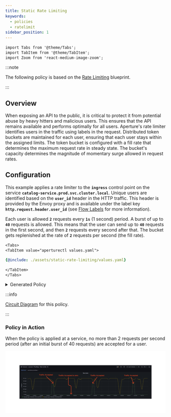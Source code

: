```yaml
---
title: Static Rate Limiting
keywords:
  - policies
  - ratelimit
sidebar_position: 1
---
```


```mdx-code-block
import Tabs from '@theme/Tabs';
import TabItem from '@theme/TabItem';
import Zoom from 'react-medium-image-zoom';
```

:::note

The following policy is based on the
[Rate Limiting](/reference/blueprints/rate-limiting/base.md) blueprint.

:::

## Overview

When exposing an API to the public, it is critical to protect it from potential
abuse by heavy hitters and malicious users. This ensures that the API remains
available and performs optimally for all users. Aperture's rate limiter
identifies users in the traffic using labels in the request. Distributed token
buckets are maintained for each user, ensuring that each user stays within the
assigned limits. The token bucket is configured with a fill rate that determines
the maximum request rate in steady state. The bucket's capacity determines the
magnitude of momentary surge allowed in request rates.

## Configuration

This example applies a rate limiter to the **`ingress`** control point on the
service **`catalog-service.prod.svc.cluster.local`**. Unique users are
identified based on the **`user_id`** header in the HTTP traffic. This header is
provided by the Envoy proxy and is available under the label key
**`http.request.header.user_id`** (see [Flow Labels](/concepts/flow-label.md)
for more information).

Each user is allowed **`2`** requests every **`1s`** (1 second) period. A burst
of up to **`40`** requests is allowed. This means that the user can send up to
**`40`** requests in the first second, and then **`2`** requests every second
after that. The bucket gets replenished at the rate of **`2`** requests per
second (the fill rate).

```mdx-code-block
<Tabs>
<TabItem value="aperturectl values.yaml">
```

```yaml
{@include: ./assets/static-rate-limiting/values.yaml}
```

```mdx-code-block
</TabItem>
</Tabs>

```

<details><summary>Generated Policy</summary>
<p>

```yaml
{@include: ./assets/static-rate-limiting/policy.yaml}
```

</p>
</details>

:::info

[Circuit Diagram](./assets/static-rate-limiting/graph.mmd.svg) for this policy.

:::

### Policy in Action

When the policy is applied at a service, no more than 2 requests per second
period (after an initial burst of 40 requests) are accepted for a user.

<Zoom>

![Static Rate Limiting](./assets/static-rate-limiting/dashboard.png)

</Zoom>
